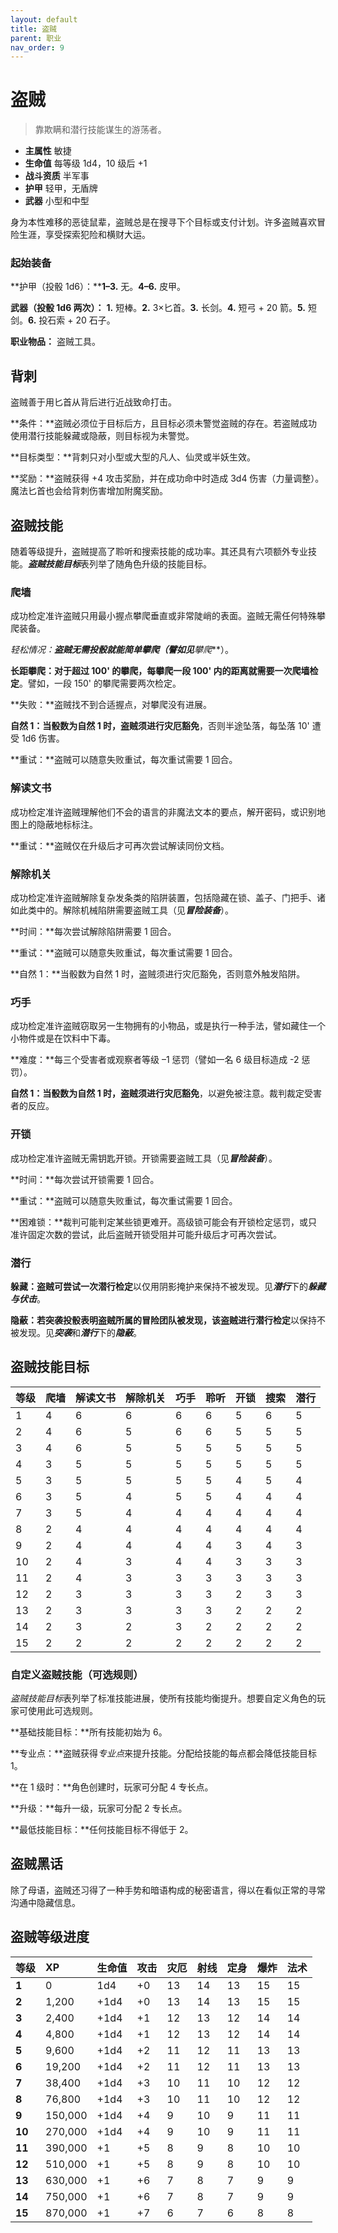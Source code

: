```yaml
---
layout: default
title: 盗贼
parent: 职业
nav_order: 9
---
```


# 盗贼

> 靠欺瞒和潜行技能谋生的游荡者。

- **主属性**	敏捷
- **生命值**	每等级 1d4，10 级后 +1
- **战斗资质**	半军事
- **护甲**	轻甲，无盾牌
- **武器**	小型和中型

身为本性难移的恶徒鼠辈，盗贼总是在搜寻下个目标或支付计划。许多盗贼喜欢冒险生涯，享受探索犯险和横财大运。

### 起始装备

**护甲（投骰 1d6）：****1–3.** 无。**4–6.** 皮甲。

**武器（投骰 1d6 两次）：** **1.** 短棒。**2.** 3×匕首。**3.** 长剑。**4.** 短弓 + 20 箭。**5.** 短剑。**6.** 投石索 + 20 石子。

**职业物品：** 盗贼工具。

## 背刺

盗贼善于用匕首从背后进行近战致命打击。

**条件：**盗贼必须位于目标后方，且目标必须未警觉盗贼的存在。若盗贼成功使用潜行技能躲藏或隐蔽，则目标视为未警觉。

**目标类型：**背刺只对小型或大型的凡人、仙灵或半妖生效。

**奖励：**盗贼获得 +4 攻击奖励，并在成功命中时造成 3d4 伤害（力量调整）。魔法匕首也会给背刺伤害增加附魔奖励。

## 盗贼技能

随着等级提升，盗贼提高了聆听和搜索技能的成功率。其还具有六项额外专业技能。***盗贼技能目标***表列举了随角色升级的技能目标。

### 爬墙

成功检定准许盗贼只用最小握点攀爬垂直或非常陡峭的表面。盗贼无需任何特殊攀爬装备。

**轻松情况：**盗贼无需投骰就能简单攀爬（譬如见***攀爬***）。

**长距攀爬：**对于超过 100' 的攀爬，每攀爬一段 100' 内的距离就需要一次**爬墙检定**。譬如，一段 150' 的攀爬需要两次检定。

**失败：**盗贼找不到合适握点，对攀爬没有进展。

**自然 1：**当骰数为自然 1 时，盗贼须进行**灾厄豁免**，否则半途坠落，每坠落 10' 遭受 1d6 伤害。

**重试：**盗贼可以随意失败重试，每次重试需要 1 回合。

### 解读文书

成功检定准许盗贼理解他们不会的语言的非魔法文本的要点，解开密码，或识别地图上的隐蔽地标标注。

**重试：**盗贼仅在升级后才可再次尝试解读同份文档。

### 解除机关

成功检定准许盗贼解除复杂发条类的陷阱装置，包括隐藏在锁、盖子、门把手、诸如此类中的。解除机械陷阱需要盗贼工具（见***冒险装备***）。

**时间：**每次尝试解除陷阱需要 1 回合。

**重试：**盗贼可以随意失败重试，每次重试需要 1 回合。

**自然 1：**当骰数为自然 1 时，盗贼须进行灾厄豁免，否则意外触发陷阱。

### 巧手

成功检定准许盗贼窃取另一生物拥有的小物品，或是执行一种手法，譬如藏住一个小物件或是在饮料中下毒。

**难度：**每三个受害者或观察者等级 –1 惩罚（譬如一名 6 级目标造成 -2 惩罚）。

**自然 1：**当骰数为自然 1 时，盗贼须进行**灾厄豁免**，以避免被注意。裁判裁定受害者的反应。

### 开锁

成功检定准许盗贼无需钥匙开锁。开锁需要盗贼工具（见***冒险装备***）。

**时间：**每次尝试开锁需要 1 回合。

**重试：**盗贼可以随意失败重试，每次重试需要 1 回合。

**困难锁：**裁判可能判定某些锁更难开。高级锁可能会有开锁检定惩罚，或只准许固定次数的尝试，此后盗贼开锁受阻并可能升级后才可再次尝试。

### 潜行

**躲藏：**盗贼可尝试一次**潜行检定**以仅用阴影掩护来保持不被发现。见***潜行***下的***躲藏与伏击***。

**隐蔽：**若突袭投骰表明盗贼所属的冒险团队被发现，该盗贼进行**潜行检定**以保持不被发现。见***突袭***和***潜行***下的***隐蔽***。

## 盗贼技能目标

| 等级 | 爬墙 | 解读文书 | 解除机关 | 巧手 | 聆听 | 开锁 | 搜索 | 潜行 |
| :---- | :--------- | :------------ | :----------- | :---------- | :----- | :-------- | :----- | :------ |
| 1 | 4 | 6 | 6 | 6 | 6 | 5 | 6 | 5 |
| 2 | 4 | 6 | 5 | 6 | 6 | 5 | 5 | 5 |
| 3 | 4 | 6 | 5 | 5 | 5 | 5 | 5 | 5 |
| 4 | 3 | 5 | 5 | 5 | 5 | 5 | 5 | 5 |
| 5 | 3 | 5 | 5 | 5 | 5 | 4 | 5 | 4 |
| 6 | 3 | 5 | 4 | 5 | 5 | 4 | 4 | 4 |
| 7 | 3 | 5 | 4 | 4 | 4 | 4 | 4 | 4 |
| 8 | 2 | 4 | 4 | 4 | 4 | 4 | 4 | 4 |
| 9 | 2 | 4 | 4 | 4 | 4 | 3 | 4 | 3 |
| 10 | 2 | 4 | 3 | 4 | 4 | 3 | 3 | 3 |
| 11 | 2 | 4 | 3 | 3 | 3 | 3 | 3 | 3 |
| 12 | 2 | 3 | 3 | 3 | 3 | 2 | 3 | 3 |
| 13 | 2 | 3 | 3 | 3 | 3 | 2 | 2 | 2 |
| 14 | 2 | 3 | 2 | 3 | 2 | 2 | 2 | 2 |
| 15 | 2 | 2 | 2 | 2 | 2 | 2 | 2 | 2 |

### 自定义盗贼技能（可选规则）

*盗贼技能目标*表列举了标准技能进展，使所有技能均衡提升。想要自定义角色的玩家可使用此可选规则。

**基础技能目标：**所有技能初始为 6。

**专业点：**盗贼获得*专业点*来提升技能。分配给技能的每点都会降低技能目标 1。

**在 1 级时：**角色创建时，玩家可分配 4 专长点。

**升级：**每升一级，玩家可分配 2 专长点。

**最低技能目标：**任何技能目标不得低于 2。

## 盗贼黑话

除了母语，盗贼还习得了一种手势和暗语构成的秘密语言，得以在看似正常的寻常沟通中隐藏信息。

## 盗贼等级进度

| 等级 | XP | 生命值 | 攻击 | 灾厄 | 射线 | 定身 | 爆炸 | 法术 |
| :----- | :------ | :--------- | :----- | :--- | :--- | :--- | :---- | :---- |
| **1** | 0 | 1d4 | +0 | 13 | 14 | 13 | 15 | 15 |
| **2** | 1,200 | +1d4 | +0 | 13 | 14 | 13 | 15 | 15 |
| **3** | 2,400 | +1d4 | +1 | 12 | 13 | 12 | 14 | 14 |
| **4** | 4,800 | +1d4 | +1 | 12 | 13 | 12 | 14 | 14 |
| **5** | 9,600 | +1d4 | +2 | 11 | 12 | 11 | 13 | 13 |
| **6** | 19,200 | +1d4 | +2 | 11 | 12 | 11 | 13 | 13 |
| **7** | 38,400 | +1d4 | +3 | 10 | 11 | 10 | 12 | 12 |
| **8** | 76,800 | +1d4 | +3 | 10 | 11 | 10 | 12 | 12 |
| **9** | 150,000 | +1d4 | +4 | 9 | 10 | 9 | 11 | 11 |
| **10** | 270,000 | +1d4 | +4 | 9 | 10 | 9 | 11 | 11 |
| **11** | 390,000 | +1 | +5 | 8 | 9 | 8 | 10 | 10 |
| **12** | 510,000 | +1 | +5 | 8 | 9 | 8 | 10 | 10 |
| **13** | 630,000 | +1 | +6 | 7 | 8 | 7 | 9 | 9 |
| **14** | 750,000 | +1 | +6 | 7 | 8 | 7 | 9 | 9 |
| **15** | 870,000 | +1 | +7 | 6 | 7 | 6 | 8 | 8 |
